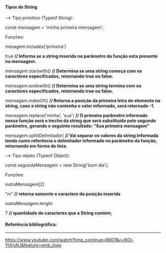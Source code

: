 #### Tipos de String 

--> Tipo primitivo (Typeof String): 

const mensagem = 'minha primeira mensagem'; 

Funções: 

mesagem.includes('primeira')

true **// Informa se a string inserida no parâmetro da função esta presente na mensagem.**

mensagem.starswith() **// Determina se uma string começa com os caracteres especificados, retornando true ou false.**

mensagem.endswith() **// Determina se uma string termina com os caracteres especificados, retornando true ou false.**

mensagem.indexOf() **// Retorna a posição da primeira letra do elemento na string, caso a string não contenha o valor informado, será retornado -1.**

mensagem.replace('minha', 'sua') **// O primeiro parâmetro informado nessa função será o trecho da string que será substituído pelo segundo parâmetro, gerando o seguinte resultado: "Sua primeira mensagem"** 

mensagem.split(Delimitador) **// Vai separar os valores da string informada tendo como referência o delimitador informado no parâmetro da função, retornando em forma de lista.**

--> Tipo objeto (Typeof Object): 

const segundaMensagem = new String('bom dia');

Funções: 

outraMensagem[2]

"m" **// retorna somente o caractere da posição inserida**

outraMensagem.lenght

7 **// quantidade de caracteres que a String contém;** 

#### Referência bibliográfica: 

---------

https://www.youtube.com/watch?time_continue=9807&v=i6Oi-YtXnAU&feature=emb_logo